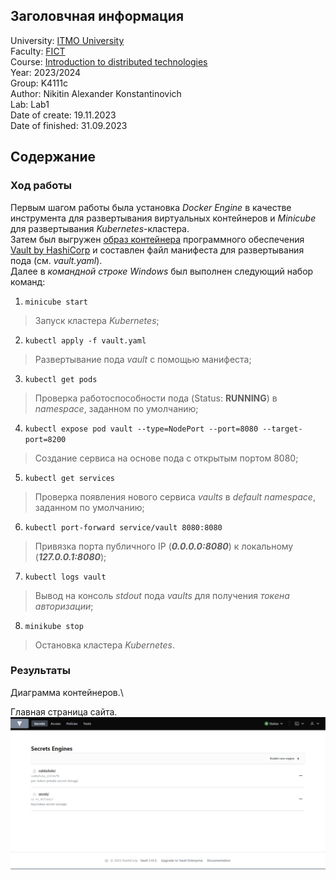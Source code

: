 ## Заголовчная информация
University: [ITMO University](https://itmo.ru/ru/)\
Faculty: [FICT](https://fict.itmo.ru)\
Course: [Introduction to distributed technologies](https://github.com/itmo-ict-faculty/introduction-to-distributed-technologies)\
Year: 2023/2024\
Group: K4111c\
Author: Nikitin Alexander Konstantinovich\
Lab: Lab1\
Date of create: 19.11.2023\
Date of finished: 31.09.2023
## Содержание
### Ход работы
Первым шагом работы была установка *Docker Engine* в качестве инструмента для развертывания виртуальных контейнеров и *Minicube* для развертывания *Kubernetes*-кластера.\
Затем был выгружен [образ контейнера](https://hub.docker.com/_/vault) программного обеспечения [Vault by HashiCorp](https://www.vaultproject.io/) и составлен файл манифеста для развертывания пода (см. *vault.yaml*).\
Далее в *командной строке Windows* был выполнен следующий набор команд:

1. `minicube start`
> Запуск кластера *Kubernetes*;

2. `kubectl apply -f vault.yaml`
> Развертывание пода *vault* с помощью манифеста;

3. `kubectl get pods`
> Проверка работоспособности пода (Status: **RUNNING**) в *namespace*, заданном по умолчанию;

4. `kubectl expose pod vault --type=NodePort --port=8080 --target-port=8200`
> Создание сервиса на основе пода с открытым портом 8080;

5. `kubectl get services`
> Проверка появления нового сервиса *vaults* в *default namespace*, заданном по умолчанию;

6. `kubectl port-forward service/vault 8080:8080`
> Привязка порта публичного IP (***0.0.0.0:8080***) к локальному (***127.0.0.1:8080***);

7. `kubectl logs vault`
> Вывод на консоль  *stdout* пода *vaults* для получения *токена авторизации*;

8. `minikube stop`
> Остановка кластера *Kubernetes*.
### Результаты
Диаграмма контейнеров.\

Главная страница сайта.\
![Скриншот сайта](../imgs/lab1_success.png)

